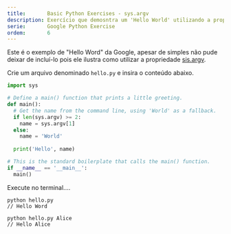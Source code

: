 ```yaml
---
title:       Basic Python Exercises - sys.argv
description: Exercício que demosntra um 'Hello World' utilizando a propriedade sys.argv
serie:       Google Python Exercise
ordem:       6
---
```


Este é o exemplo de "Hello Word" da Google, apesar de simples não pude deixar de incluí-lo pois
ele ilustra como utilizar a propriedade [sis.argv](/python/sys-argv/).

Crie um arquivo denominado `hello.py` e insira o conteúdo abaixo.

```python
import sys

# Define a main() function that prints a little greeting.
def main():
  # Get the name from the command line, using 'World' as a fallback.
  if len(sys.argv) >= 2:
    name = sys.argv[1]
  else:
    name = 'World'
    
  print('Hello', name)

# This is the standard boilerplate that calls the main() function.
if __name__ == '__main__':
  main()
```

Execute no terminal....

    python hello.py
    // Hello Word

    python hello.py Alice
    // Hello Alice